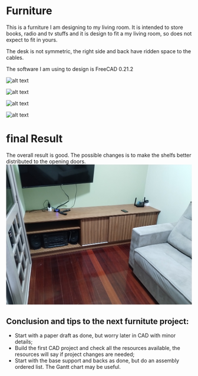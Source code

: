 # Furniture
This is a furniture I am designing to my living room. It is intended to store books, radio and tv stuffs and it is design to fit a my living room, so does not expect to fit in yours.

The desk is not symmetric, the right side and back have ridden space to the cables.

The software I am using to design is FreeCAD 0.21.2


![alt text](https://raw.githubusercontent.com/nbertamoni/Furniture/refs/heads/main/furniture_preview.bmp)

![alt text](https://raw.githubusercontent.com/nbertamoni/Furniture/refs/heads/main/furniture_preview2.bmp)

![alt text](https://raw.githubusercontent.com/nbertamoni/Furniture/refs/heads/main/furniture_preview3.bmp)

![alt text](https://raw.githubusercontent.com/nbertamoni/Furniture/refs/heads/main/furniture_preview_shelf_height.bmp)




# final Result
The overall result is good. The possible changes is to make the shelfs better distributed to the opening doors.
![alt text](https://raw.githubusercontent.com/nbertamoni/Furniture/refs/heads/main/final_result.jpg)


## Conclusion and tips to the next furnitute project:
- Start with a paper draft as done, but worry later in CAD with minor details;
- Build the first CAD project and check all the resources available, the resources will say if project changes are needed;
- Start with the base support and backs as done, but do an assembly ordered list. The Gantt chart may be useful.
